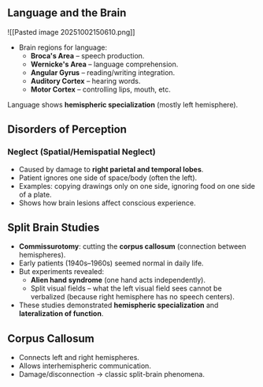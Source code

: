 ## **Language and the Brain**
![[Pasted image 20251002150610.png]]
- Brain regions for language:
    - **Broca's Area** – speech production.
    - **Wernicke's Area** – language comprehension.
    - **Angular Gyrus** – reading/writing integration.
    - **Auditory Cortex** – hearing words.
    - **Motor Cortex** – controlling lips, mouth, etc.

Language shows **hemispheric specialization** (mostly left hemisphere).
## **Disorders of Perception**
### Neglect (Spatial/Hemispatial Neglect)
- Caused by damage to **right parietal and temporal lobes**.
- Patient ignores one side of space/body (often the left).
- Examples: copying drawings only on one side, ignoring food on one side of a plate.
- Shows how brain lesions affect conscious experience.
## **Split Brain Studies**
- **Commissurotomy**: cutting the **corpus callosum** (connection between hemispheres).
- Early patients (1940s–1960s) seemed normal in daily life.
- But experiments revealed:
    - **Alien hand syndrome** (one hand acts independently).
    - Split visual fields – what the left visual field sees cannot be verbalized (because right hemisphere has no speech centers).
- These studies demonstrated **hemispheric specialization** and **lateralization of function**.

## **Corpus Callosum**
- Connects left and right hemispheres.
- Allows interhemispheric communication.
- Damage/disconnection → classic split-brain phenomena.